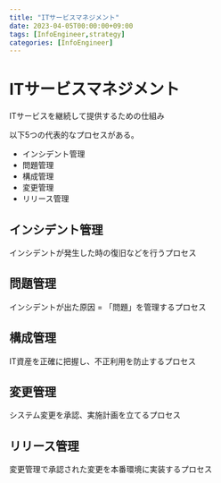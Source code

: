 ```yaml
---
title: "ITサービスマネジメント"
date: 2023-04-05T00:00:00+09:00
tags: [InfoEngineer,strategy]
categories: [InfoEngineer]
---
```

# ITサービスマネジメント

ITサービスを継続して提供するための仕組み

以下5つの代表的なプロセスがある。

- インシデント管理
- 問題管理
- 構成管理
- 変更管理
- リリース管理

## インシデント管理

インシデントが発生した時の復旧などを行うプロセス
## 問題管理

インシデントが出た原因 = 「問題」を管理するプロセス

## 構成管理

IT資産を正確に把握し、不正利用を防止するプロセス

## 変更管理

システム変更を承認、実施計画を立てるプロセス

## リリース管理

変更管理で承認された変更を本番環境に実装するプロセス

